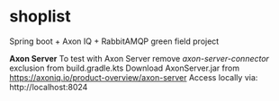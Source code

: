 # shoplist
Spring boot + Axon IQ + RabbitAMQP green field project

**Axon Server**
To test with Axon Server remove _axon-server-connector_ exclusion from build.gradle.kts
Download AxonServer.jar from 
https://axoniq.io/product-overview/axon-server 
Access locally via: http://localhost:8024
